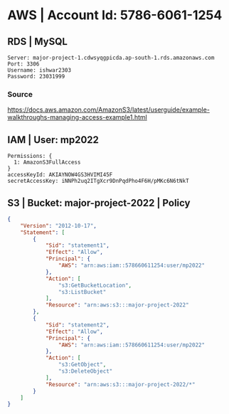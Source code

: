 # AWS | Account Id: 5786-6061-1254

## RDS | MySQL 
```
Server: major-project-1.cdwsyqgpicda.ap-south-1.rds.amazonaws.com
Port: 3306
Username: ishwar2303
Password: 23031999
```

### Source
https://docs.aws.amazon.com/AmazonS3/latest/userguide/example-walkthroughs-managing-access-example1.html

## IAM | User: mp2022
```
Permissions: {
  1: AmazonS3FullAccess
}
accessKeyId: AKIAYNOW4GS3HVIMI45F
secretAccessKey: iNNPh2uq2ITgXcr9DnPqdPho4F6H/pMKc6N6tNkT
```

## S3 | Bucket: major-project-2022 | Policy
```json
{
    "Version": "2012-10-17",
    "Statement": [
        {
            "Sid": "statement1",
            "Effect": "Allow",
            "Principal": {
                "AWS": "arn:aws:iam::578660611254:user/mp2022"
            },
            "Action": [
                "s3:GetBucketLocation",
                "s3:ListBucket"
            ],
            "Resource": "arn:aws:s3:::major-project-2022"
        },
        {
            "Sid": "statement2",
            "Effect": "Allow",
            "Principal": {
                "AWS": "arn:aws:iam::578660611254:user/mp2022"
            },
            "Action": [
                "s3:GetObject",
                "s3:DeleteObject"
            ],
            "Resource": "arn:aws:s3:::major-project-2022/*"
        }
    ]
}
```
